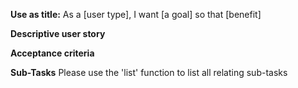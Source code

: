 **Use as title:** As a [user type], I want [a goal] so that [benefit]

**Descriptive user story**


**Acceptance criteria**

**Sub-Tasks**
Please use the 'list' function to list all relating sub-tasks
